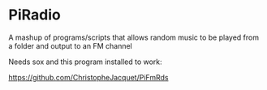 # PiRadio
A mashup of programs/scripts that allows random music to be played from a folder and output to an FM channel

Needs sox and this program installed to work: 

https://github.com/ChristopheJacquet/PiFmRds
